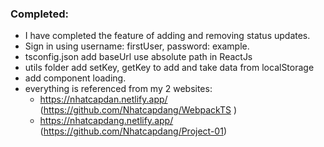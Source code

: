 ### Completed:

- I have completed the feature of adding and removing status updates.
- Sign in using username: firstUser, password: example.
- tsconfig.json add baseUrl use absolute path in ReactJs
- utils folder add setKey, getKey to add and take data from localStorage
- add component loading.
- everything is referenced from my 2 websites:
  - https://nhatcapdan.netlify.app/ (https://github.com/Nhatcapdang/WebpackTS
    )
  - https://nhatcapdang.netlify.app/ (https://github.com/Nhatcapdang/Project-01)
